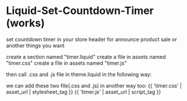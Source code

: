 # Liquid-Set-Countdown-Timer (works)
set countdown timer in your store header for announce product sale or another things you want

create a section named "timer.liquid"
create a file in assets named "timer.css"
create a file in assets named "timer.js"

then call .css and .js file in theme.liquid  in the following way:

<link rel="preload" href="{{ 'timer.js' | asset_url }}" as="script">
<link rel="stylesheet" href="{{ 'timer.css' | asset_url }}" type="text/css" media="print" onload="this.media='all';onLoadStylesheet()">
  
  
  we can add these two file(.css and .js) in another way too:
   {{ 'timer.css' | asset_url | stylesheet_tag }} 
   {{ 'timer.js' | asset_url | script_tag }}  
